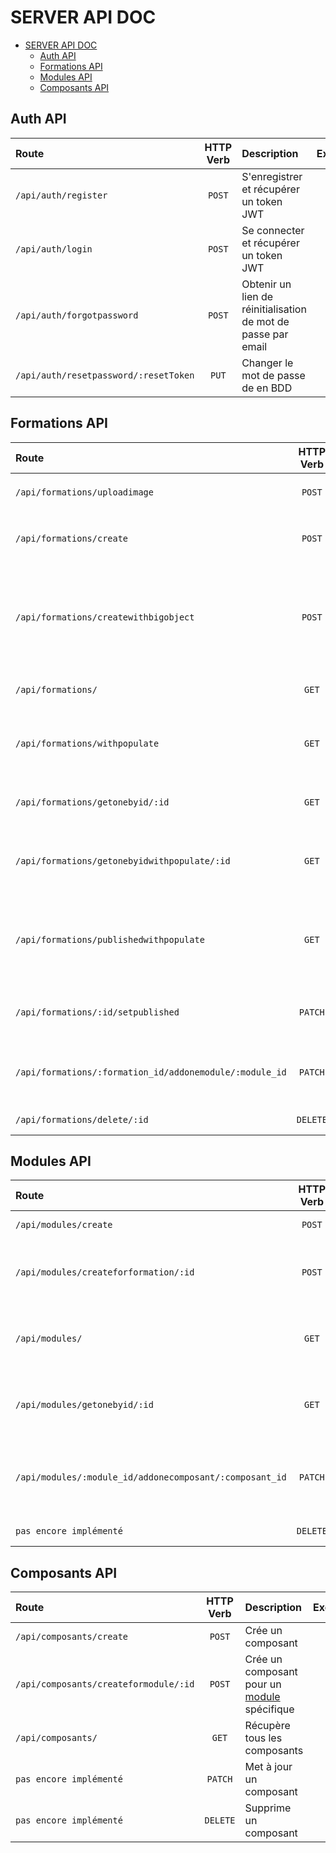 # SERVER API DOC
- [SERVER API DOC](#server-api-doc)
  - [Auth API](#auth-api)
  - [Formations API](#formations-api)
  - [Modules API](#modules-api)
  - [Composants API](#composants-api)


## Auth API
| Route                                 | HTTP Verb | Description                                                   |                          Exemples                          |
| :------------------------------------ | :-------: | :------------------------------------------------------------ | :--------------------------------------------------------: |
| `/api/auth/register`                  |  `POST`   | S'enregistrer et récupérer un token JWT                       |        [:mag:](./routes/doc/Auth/#apiauthregister)         |
| `/api/auth/login`                     |  `POST`   | Se connecter et récupérer un token JWT                        |          [:mag:](./routes/doc/Auth/#apiauthlogin)          |
| `/api/auth/forgotpassword`            |  `POST`   | Obtenir un lien de réinitialisation de mot de passe par email |     [:mag:](./routes/doc/Auth/#apiauthforgotpassword)      |
| `/api/auth/resetpassword/:resetToken` |   `PUT`   | Changer le mot de passe de en BDD                             | [:mag:](./routes/doc/Auth/#apiauthresetpasswordresettoken) |

## Formations API

| Route                                                   | HTTP Verb | Description                                                                                                                                         |                                Exemples                                 |
| :------------------------------------------------------ | :-------: | :-------------------------------------------------------------------------------------------------------------------------------------------------- | :---------------------------------------------------------------------: |
| `/api/formations/uploadimage`                           |  `POST`   | Upload une image dans le dossier `/images/formation`                                                                                                |       [:mag:](./routes/doc/Formations/#apiformationsuploadimage)        |
| `/api/formations/create`                                |  `POST`   | Enregistre l'image de la formation puis la crée sans [modules](#modules-api)                                                                        |          [:mag:](./routes/doc/Formations/#apiformationscreate)          |
| `/api/formations/createwithbigobject`                   |  `POST`   | Enregistre l'image de la formation puis la crée intégralement la formation en insérant ses [modules](#modules-api) et [composants](#composants-api) |   [:mag:](./routes/doc/Formations/#apiformationscreatewithbigobject)    |
| `/api/formations/`                                      |   `GET`   | Récupère toutes les formations non populées                                                                                                         |             [:mag:](./routes/doc/Formations/#apiformations)             |
| `/api/formations/withpopulate`                          |   `GET`   | Récupère toutes les formations populées de leurs [modules](#modules-api) et [composants](#composants-api)                                           |       [:mag:](./routes/doc/Formations/#apiformationswithpopulate)       |
| `/api/formations/getonebyid/:id`                        |   `GET`   | Récupère une formation non populée par son `id`                                                                                                     |       [:mag:](./routes/doc/Formations/#apiformationsgetonebyidid)       |
| `/api/formations/getonebyidwithpopulate/:id`            |   `GET`   | Récupère une formation populée de ses [modules](#modules-api) et ses [composants](#composants-api) par son `id`                                     | [:mag:](./routes/doc/Formations/#apiformationsgetonebyidwithpopulateid) |
| `/api/formations/publishedwithpopulate`                 |   `GET`   | Récupère uniquement les formations publiées, populées de leurs [modules](#modules-api) et [composants](#composants-api)                             |  [:mag:](./routes/doc/Formations/#apiformationspublishedwithpopulate)   |
| `/api/formations/:id/setpublished`                      |  `PATCH`  | Change le statut de publication d'une formation à son inverse                                                                                       |      [:mag:](./routes/doc/Formations/#apiformationsidsetpublished)      |
| `/api/formations/:formation_id/addonemodule/:module_id` |  `PATCH`  | Ajoute un [modules](#modules-api) à la formation dans son tableau de modules                                                                        |                            [:mag:](./routes)                            |
| `/api/formations/delete/:id`                            | `DELETE`  | Supprime une formation                                                                                                                              |                            [:mag:](./routes)                            |

## Modules API

| Route                                                   | HTTP Verb | Description                                                                     |     Exemples      |
| :------------------------------------------------------ | :-------: | :------------------------------------------------------------------------------ | :---------------: |
| `/api/modules/create`                                   |  `POST`   | Crée un module                                                                  | [:mag:](./routes) |
| `/api/modules/createforformation/:id`                   |  `POST`   | Crée un module pour une [formation](#formations-api) spécifique                 | [:mag:](./routes) |
| `/api/modules/`                                         |   `GET`   | Récupère tous les modules non populés                                           | [:mag:](./routes) |
| `/api/modules/getonebyid/:id`                           |   `GET`   | Récupère un module non populée par son `id`                                     | [:mag:](./routes) |
| `/api/modules/:module_id/addonecomposant/:composant_id` |  `PATCH`  | Ajoute un [composant](#composants-api) au module dans son tableau de composants | [:mag:](./routes) |
| `pas encore implémenté`                                 | `DELETE`  | Supprime un module                                                              | [:mag:](./routes) |

## Composants API

| Route                                 | HTTP Verb | Description                                                 |     Exemples      |
| :------------------------------------ | :-------: | :---------------------------------------------------------- | :---------------: |
| `/api/composants/create`              |  `POST`   | Crée un composant                                           | [:mag:](./routes) |
| `/api/composants/createformodule/:id` |  `POST`   | Crée un composant pour un [module](#modules-api) spécifique | [:mag:](./routes) |
| `/api/composants/`                    |   `GET`   | Récupère tous les composants                                | [:mag:](./routes) |
| `pas encore implémenté`               |  `PATCH`  | Met à jour un composant                                     | [:mag:](./routes) |
| `pas encore implémenté`               | `DELETE`  | Supprime un composant                                       | [:mag:](./routes) |



